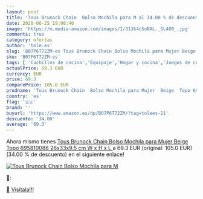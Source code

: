 ```yaml
---
layout: post
title: 'Tous Brunock Chain  Bolso Mochila para M al 34.00 % de descuento'
date: 2020-06-25 19:08:40
image: 'https://m.media-amazon.com/images/I/313k4cSoBAL._SL400_.jpg'
comments: true
category: ofertas
author: 'tole.es'
slug: 'B07P6T72ZM-es Tous Brunock Chain Bolso Mochila para Mujer Beige Topo...'
sku: 'B07P6T72ZM-es'
tags: [ 'Cuchillos de cocina','Equipaje','Hogar y cocina','Juegos de cuchillos de cocina','Mochilas','Mochilas tipo casual','Utensilios de cocina','mochila', ]
actualPrice: 69.3 EUR
currency: EUR
price: 69.3
comparePrice: 105.0 EUR
prodname: 'Tous Brunock Chain  Bolso Mochila para Mujer  Beige  Topo 695810088   26x33x9.5 cm  W x H x L '
country: 'es'
flag: '🇪🇸'
brand: ''
buyurl: 'https://www.amazon.es/dp/B07P6T72ZM/?tag=tolees-21'
descuento: '34.00'
average: '69.3'
---
```


Ahora mismo tienes [Tous Brunock Chain  Bolso Mochila para Mujer  Beige  Topo 695810088   26x33x9.5 cm  W x H x L ](https://www.amazon.es/dp/B07P6T72ZM/?tag=tolees-21) a 69.3 EUR (original: 105.0 EUR) (34.00 %  de descuento) en el siguiente enlace!

[![Tous Brunock Chain  Bolso Mochila para M](https://m.media-amazon.com/images/I/313k4cSoBAL._SL400_.jpg)](https://www.amazon.es/dp/B07P6T72ZM/?tag=tolees-21)

🔎:


[🛒 Visítala!!!](https://www.amazon.es/dp/B07P6T72ZM/?tag=tolees-21)
